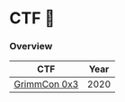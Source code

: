 # CTF 🏁

### Overview

| CTF           | Year                                                        |
|---------------|--------------------------------------------------------------|
| [GrimmCon 0x3](https://github.com/0xLuks/CTF/tree/main/GrimmCon%202020)     | 2020 |

